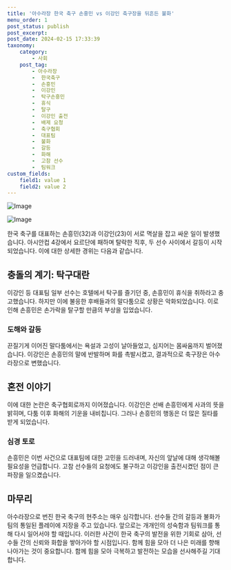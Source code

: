 ```yaml
---
title: '아수라장 한국 축구 손흥민 vs 이강인 축구장을 뒤흔든 불화'
menu_order: 1
post_status: publish
post_excerpt: 
post_date: 2024-02-15 17:33:39
taxonomy:
    category:
        - 사회
    post_tag:
        - 아수라장
        -  한국축구
        -  손흥민
        -  이강인
        -  탁구손흥민
        -  휴식
        -  탈구
        -  이강인 출전
        -  배제 요청
        -  축구협회
        -  대표팀
        -  불화
        -  갈등
        -  화해
        -  고참 선수
        -  팀워크
custom_fields:
    field1: value 1
    field2: value 2
---
```


![Image](https://imgnews.pstatic.net/image/020/2024/02/15/0003548011_001_20240215030152750.jpg?type=w647)

![Image](https://imgnews.pstatic.net/image/020/2024/02/15/0003548011_002_20240215030152794.jpg?type=w647)

한국 축구를 대표하는 손흥민(32)과 이강인(23)이 서로 멱살을 잡고 싸운 일이 발생했습니다. 아시안컵 4강에서 요르단에 패하며 탈락한 직후, 두 선수 사이에서 갈등이 시작되었습니다. 이에 대한 상세한 경위는 다음과 같습니다.
## 충돌의 계기: 탁구대란
이강인 등 대표팀 일부 선수는 호텔에서 탁구를 즐기던 중, 손흥민이 휴식을 취하라고 충고했습니다. 하지만 이에 불응한 후배들과의 말다툼으로 상황은 악화되었습니다. 이로 인해 손흥민은 손가락을 탈구할 만큼의 부상을 입었습니다.
### 도해와 갈등
끈질기게 이어진 말다툼에서는 욕설과 고성이 날아들었고, 심지어는 몸싸움까지 벌어졌습니다. 이강인은 손흥민의 말에 반발하며 화를 촉발시켰고, 결과적으로 축구장은 아수라장으로 변했습니다.
## 혼전 이야기
이에 대한 논란은 축구협회로까지 이어졌습니다. 이강인은 선배 손흥민에게 사과의 뜻을 밝히며, 다툼 이후 화해의 기운을 내비칩니다. 그러나 손흥민의 행동은 더 많은 질타를 받게 되었습니다.
### 심경 토로
손흥민은 이번 사건으로 대표팀에 대한 고민을 드러내며, 자신의 앞날에 대해 생각해볼 필요성을 언급합니다. 고참 선수들의 요청에도 불구하고 이강인을 출전시켰던 점이 큰 파장을 일으켰습니다.
## 마무리
아수라장으로 번진 한국 축구의 현주소는 매우 심각합니다. 선수들 간의 갈등과 불화가 팀의 통일된 플레이에 지장을 주고 있습니다. 앞으로는 개개인의 성숙함과 팀워크를 통해 다시 일어서야 할 때입니다. 이러한 사건이 한국 축구의 발전을 위한 기회로 삼아, 선수들 간의 신뢰와 화합을 쌓아가야 할 시점입니다. 함께 힘을 모아 더 나은 미래를 향해 나아가는 것이 중요합니다. 함께 힘을 모아 극복하고 발전하는 모습을 선사해주길 기대합니다.
